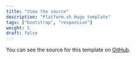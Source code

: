 ```yaml
---
title: "View the source"
description: "Platform.sh Hugo template"
tags: ["bootstrap", "responsive"]
weight: 5
draft: false
---
```


You can see the source for this template on [GitHub](https://github.com/platformsh/template-hugo).
